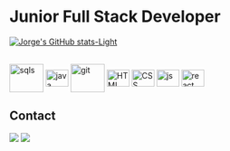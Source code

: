  # Junior Full Stack Developer
<!-- [![Anurag's GitHub stats-Dark](https://github-readme-stats.vercel.app/api?username=mdsjjorge&show_icons=true&theme=dark#gh-dark-mode-only)](https://github.com/mdsjjorge/github-readme-stats#gh-dark-mode-only)  -->
[![Jorge's GitHub stats-Light](https://github-readme-stats.vercel.app/api?username=mdsjjorge&show_icons=true&theme=default#gh-light-mode-only)](https://github.com/mdsjjorge/github-readme-stats#gh-light-mode-only)


  <div style="display: inline_block"><br>  
    <img align="center" alt="sqls" height="50" width="60" src="https://cdn.jsdelivr.net/gh/devicons/devicon/icons/microsoftsqlserver/microsoftsqlserver-plain-wordmark.svg">
    <img align="center" alt="java" height="30" width="40" src="https://cdn.jsdelivr.net/gh/devicons/devicon/icons/java/java-original.svg">
    <img align="center" alt="git" height="50" width="60" src="https://cdn.jsdelivr.net/gh/devicons/devicon/icons/git/git-original-wordmark.svg">
    <img align="center" alt="HTML" height="30" width="40" src="https://cdn.jsdelivr.net/gh/devicons/devicon/icons/html5/html5-original.svg">
    <img align="center" alt="CSS" height="30" width="40" src="https://cdn.jsdelivr.net/gh/devicons/devicon/icons/css3/css3-original.svg">
    <img align="center" alt="js" height="30" width="40" src="https://cdn.jsdelivr.net/gh/devicons/devicon/icons/javascript/javascript-plain.svg">
    <img align="center" alt="react" height="30" width="40" src="https://cdn.jsdelivr.net/gh/devicons/devicon/icons/react/react-original.svg">          
  </div>
  
## Contact
  
  <div>
    <a href = "mailto:mdsousa.jorge@gmail.com"><img src="https://img.shields.io/badge/-Gmail-%23333?style=for-the-badge&logo=gmail&logoColor=white" target="_blank"></a>
    <a href="https://www.linkedin.com/in/mdsjjorge/" target="_blank"><img src="https://img.shields.io/badge/-LinkedIn-%230077B5?style=for-the-badge&logo=linkedin&logoColor=white" target="_blank"></a>
  </div>

  
<!--
**mdsjjorge/mdsjjorge** is a ✨ _special_ ✨ repository because its `README.md` (this file) appears on your GitHub profile.
https://devicon.dev/

- 🔭 I’m currently working on ...
- 🌱 I’m currently learning ...
- 👯 I’m looking to collaborate on ...
- 🤔 I’m looking for help with ...
- 💬 Ask me about ...
- 📫 How to reach me: ...
- 😄 Pronouns: ...
- ⚡ Fun fact: ...
-->
